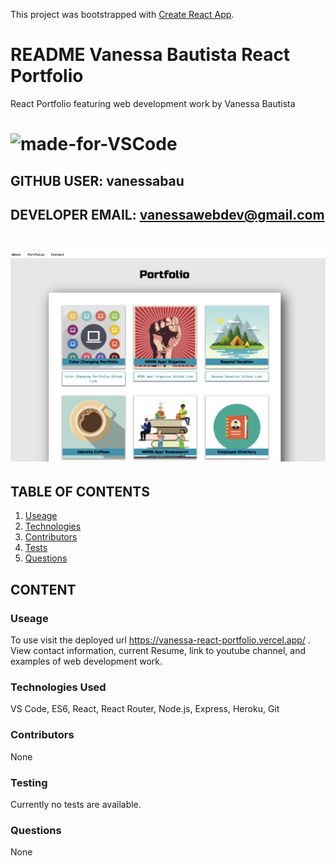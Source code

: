 This project was bootstrapped with [Create React App](https://github.com/facebook/create-react-app).

# README Vanessa Bautista React Portfolio

React Portfolio featuring web development work by Vanessa Bautista

# ![made-for-VSCode](https://img.shields.io/badge/Made%20for-VSCode-1f425f.svg)

## GITHUB USER: vanessabau

## DEVELOPER EMAIL: vanessawebdev@gmail.com

# ![reactportfolio](https://raw.githubusercontent.com/vanessabau/react-gh-portfolio/master/public/images/Vanessa-React-Portfolio.png)

## TABLE OF CONTENTS

1. [Useage](###Useage)
2. [Technologies](###Licensing)
3. [Contributors](###Contributors)
4. [Tests](###Testing)
5. [Questions](###Questions)

## CONTENT

### Useage

To use visit the deployed url https://vanessa-react-portfolio.vercel.app/ . View contact information, current Resume, link to youtube channel, and examples of web development work.

### Technologies Used

VS Code, ES6, React, React Router, Node.js, Express, Heroku, Git

### Contributors

None

### Testing

Currently no tests are available.

### Questions

None
